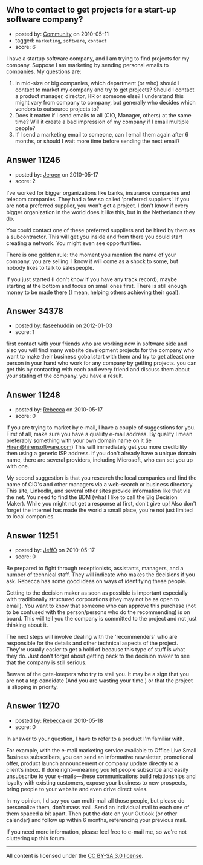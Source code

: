 ## Who to contact to get projects for a start-up software company?

- posted by: [Community](https://stackexchange.com/users/-1/-1-community) on 2010-05-11
- tagged: `marketing`, `software`, `contact`
- score: 6

I have a startup software company, and I am trying to find projects for my company. Suppose I am marketing by sending personal emails to companies. My questions are:

 1. In mid-size or big companies, which department (or who) should I contact to market my company and try to get projects? Should I contact a product manager, director, HR or someone else? I understand this might vary from company to company, but generally who decides which vendors to outsource projects to?
 2. Does it matter if I send emails to all (CIO, Manager, others) at the same time? Will it create a bad impression of my company if I email multiple people?
 3. If I send a marketing email to someone, can I email them again after 6 months, or should I wait more time before sending the next email?






## Answer 11246

- posted by: [Jeroen](https://stackexchange.com/users/-1/3456-jeroen) on 2010-05-17
- score: 2

I've worked for bigger organizations like banks, insurance companies and telecom companies. They had a few so called 'preferred suppliers'. If you are not a preferred supplier, you won't get a project. I don't know if every bigger organization in the world does it like this, but in the Netherlands they do.

You could contact one of these preferred suppliers and be hired by them as a subcontractor. This will get you inside and from there you could start creating a network. You might even see opportunities.

There is one golden rule: the moment you mention the name of your company, you are selling. I know it will come as a shock to some, but nobody likes to talk to salespeople.

If you just started (I don't know if you have any track record), maybe starting at the bottom and focus on small ones first. There is still enough money to be made there (I mean, helping others achieving their goal).


## Answer 34378

- posted by: [faseehuddin](https://stackexchange.com/users/-1/15382-faseehuddin) on 2012-01-03
- score: 1

first contact with your friends who are working now in software side and also you will find many website development projects for the company who want to make their business gobal.start with them and try to get atleast one person in your hand who work for any company by getting projects.
you can get this by contacting with each and every friend and discuss them about your stating of the company. you have a result.


## Answer 11248

- posted by: [Rebecca](https://stackexchange.com/users/-1/3207-rebecca) on 2010-05-17
- score: 0

If you are trying to market by e-mail, I have a couple of suggestions for you.  First of all, make sure you have a qualiity e-mail address.  By quality I mean preferably something with your own domain name on it (ie Hiren@hirensoftware.com)  This will immediately get you more credibility then using a generic ISP address.  If you don't already have a unique domain name, there are several providers, including Microsoft, who can set you up with one.

My second suggestion is that you research the local companies and find the name of CIO's and other managers via a web-search or business directory.  This site, LinkedIn, and several other sites provide information like that via the net.  You need to find the BDM (what I like to call the Big Decision Maker).  While you might not get a response at first, don't give up!  Also don't forget the internet has made the world a small place, you're not just limited to local companies.





## Answer 11251

- posted by: [JeffO](https://stackexchange.com/users/-1/1796-jeffo) on 2010-05-17
- score: 0

Be prepared to fight through receptionists, assistants, managers, and a number of technical staff. They will indicate who makes the decisions if you ask. Rebecca has some good ideas on ways of identifying these people.

Getting to the decision maker as soon as possible is important especially with traditionally structured corporations (they may not be as open to email). You want to know that someone who can approve this purchase (not to be confused with the person/persons who do the recommending) is on board. This will tell you the company is committed to the project and not just thinking about it. 

The next steps will involve dealing with the 'recommenders' who are responsible for the details and other technical aspects of the project. They're usually easier to get a hold of because this type of stuff is what they do. Just don't forget about getting back to the decision maker to see that the company is still serious. 

Beware of the gate-keepers who try to stall you. It may be a sign that you are not a top candidate (And you are wasting your time.) or that the project is slipping in priority.


## Answer 11270

- posted by: [Rebecca](https://stackexchange.com/users/-1/3207-rebecca) on 2010-05-18
- score: 0

In answer to your question, I have to refer to a product I'm familiar with.

For example, with the e-mail marketing service available to Office Live Small Business subscribers, you can send an informative newsletter, promotional offer, product launch announcement or company update directly to a client’s inbox. If done right—meaning you let people subscribe and easily unsubscribe to your e-mails—these communications build relationships and loyalty with existing customers, expose your business to new prospects, bring people to your website and even drive direct sales.

In my opinion, I'd say you can multi-mail all those people, but please do personalize them, don't mass mail.  Send an individual mail to each one of them spaced a bit apart.   Then put the date on your Outlook (or other calendar) and follow up within 6 months, referencing your previous mail.

If you need more information, please feel free to e-mail me, so we're not cluttering up this forum.





---

All content is licensed under the [CC BY-SA 3.0 license](https://creativecommons.org/licenses/by-sa/3.0/).
